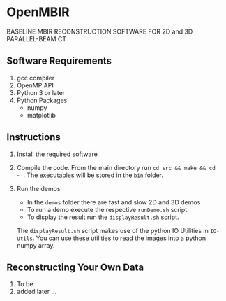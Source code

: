 # OpenMBIR 
BASELINE MBIR RECONSTRUCTION SOFTWARE FOR 2D and 3D PARALLEL-BEAM CT


## Software Requirements
1. gcc compiler
2. OpenMP API
3. Python 3 or later
4. Python Packages
   * numpy
   * matplotlib
 

## Instructions

1) Install the required software

2) Compile the code. From the main directory run `cd src && make && cd ~-`. The executables will be stored in the `bin` folder. 
   
3) Run the demos
   * In the `demos` folder there are fast and slow 2D and 3D demos
   * To run a demo execute the respective `runDemo.sh` script.
   * To display the result run the `displayResult.sh` script.
   
   The `displayResult.sh` script makes use of the python IO Utilities in `IO-Utils`. You can use these utilities to read the images into a python numpy array.


## Reconstructing Your Own Data

1) To be
2) added later ...



